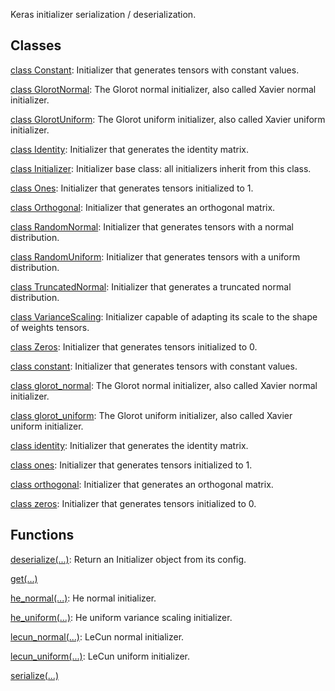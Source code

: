 Keras initializer serialization / deserialization.
## Classes
[class Constant](https://tensorflow.google.cn/api_docs/python/tf/constant_initializer): Initializer that generates tensors with constant values.

[class GlorotNormal](https://tensorflow.google.cn/api_docs/python/tf/keras/initializers/GlorotNormal): The Glorot normal initializer, also called Xavier normal initializer.

[class GlorotUniform](https://tensorflow.google.cn/api_docs/python/tf/keras/initializers/GlorotUniform): The Glorot uniform initializer, also called Xavier uniform initializer.

[class Identity](https://tensorflow.google.cn/api_docs/python/tf/keras/initializers/Identity): Initializer that generates the identity matrix.

[class Initializer](https://tensorflow.google.cn/api_docs/python/tf/keras/initializers/Initializer): Initializer base class: all initializers inherit from this class.

[class Ones](https://tensorflow.google.cn/api_docs/python/tf/ones_initializer): Initializer that generates tensors initialized to 1.

[class Orthogonal](https://tensorflow.google.cn/api_docs/python/tf/keras/initializers/Orthogonal): Initializer that generates an orthogonal matrix.

[class RandomNormal](https://tensorflow.google.cn/api_docs/python/tf/random_normal_initializer): Initializer that generates tensors with a normal distribution.

[class RandomUniform](https://tensorflow.google.cn/api_docs/python/tf/random_uniform_initializer): Initializer that generates tensors with a uniform distribution.

[class TruncatedNormal](https://tensorflow.google.cn/api_docs/python/tf/keras/initializers/TruncatedNormal): Initializer that generates a truncated normal distribution.

[class VarianceScaling](https://tensorflow.google.cn/api_docs/python/tf/keras/initializers/VarianceScaling): Initializer capable of adapting its scale to the shape of weights tensors.

[class Zeros](https://tensorflow.google.cn/api_docs/python/tf/zeros_initializer): Initializer that generates tensors initialized to 0.

[class constant](https://tensorflow.google.cn/api_docs/python/tf/constant_initializer): Initializer that generates tensors with constant values.

[class glorot_normal](https://tensorflow.google.cn/api_docs/python/tf/keras/initializers/GlorotNormal): The Glorot normal initializer, also called Xavier normal initializer.

[class glorot_uniform](https://tensorflow.google.cn/api_docs/python/tf/keras/initializers/GlorotUniform): The Glorot uniform initializer, also called Xavier uniform initializer.

[class identity](https://tensorflow.google.cn/api_docs/python/tf/keras/initializers/Identity): Initializer that generates the identity matrix.

[class ones](https://tensorflow.google.cn/api_docs/python/tf/ones_initializer): Initializer that generates tensors initialized to 1.

[class orthogonal](https://tensorflow.google.cn/api_docs/python/tf/keras/initializers/Orthogonal): Initializer that generates an orthogonal matrix.

[class zeros](https://tensorflow.google.cn/api_docs/python/tf/zeros_initializer): Initializer that generates tensors initialized to 0.

## Functions
[deserialize(...)](https://tensorflow.google.cn/api_docs/python/tf/keras/initializers/deserialize): Return an Initializer object from its config.

[get(...)](https://tensorflow.google.cn/api_docs/python/tf/keras/initializers/get)

[he_normal(...)](https://tensorflow.google.cn/api_docs/python/tf/keras/initializers/he_normal): He normal initializer.

[he_uniform(...)](https://tensorflow.google.cn/api_docs/python/tf/keras/initializers/he_uniform): He uniform variance scaling initializer.

[lecun_normal(...)](https://tensorflow.google.cn/api_docs/python/tf/keras/initializers/lecun_normal): LeCun normal initializer.

[lecun_uniform(...)](https://tensorflow.google.cn/api_docs/python/tf/keras/initializers/lecun_uniform): LeCun uniform initializer.

[serialize(...)](https://tensorflow.google.cn/api_docs/python/tf/keras/initializers/serialize)

